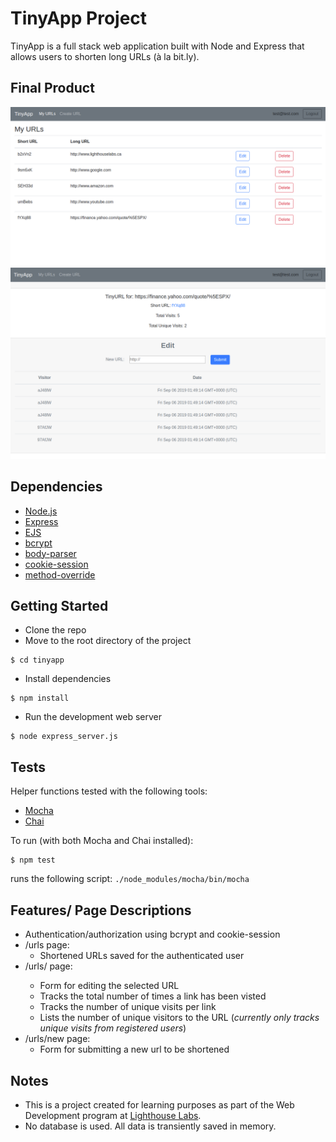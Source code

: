 # TinyApp Project

TinyApp is a full stack web application built with Node and Express that allows users to shorten long URLs (à la bit.ly).

## Final Product

!["urls landing page"](https://github.com/anthonykao10/tinyapp/blob/master/docs/urls-index.png?raw=true)
!["screenshot description"](https://github.com/anthonykao10/tinyapp/blob/master/docs/edit.png?raw=true)

## Dependencies

- [Node.js](https://nodejs.org/en/)
- [Express](https://expressjs.com/)
- [EJS](https://ejs.co/)
- [bcrypt](https://github.com/kelektiv/node.bcrypt.js)
- [body-parser](https://github.com/expressjs/body-parser)
- [cookie-session](https://github.com/expressjs/cookie-session)
- [method-override](https://github.com/expressjs/method-override)

## Getting Started

- Clone the repo
- Move to the root directory of the project
```
$ cd tinyapp
```
- Install dependencies
```
$ npm install
```
- Run the development web server
```
$ node express_server.js
```

## Tests
Helper functions tested with the following tools:
  - [Mocha](https://mochajs.org/)
  - [Chai](https://www.chaijs.com/)

To run (with both Mocha and Chai installed): 
```
$ npm test
```
runs the following script: `./node_modules/mocha/bin/mocha`


## Features/ Page Descriptions
- Authentication/authorization using bcrypt and cookie-session
- /urls page:
  - Shortened URLs saved for the authenticated user
- /urls/<id> page:
  - Form for editing the selected URL
  - Tracks the total number of times a link has been visted
  - Tracks the number of unique visits per link
  - Lists the number of unique visitors to the URL (*currently only tracks unique visits from registered users*)
- /urls/new page:
  - Form for submitting a new url to be shortened

## Notes
- This is a project created for learning purposes as part of the Web Development program at [Lighthouse Labs](https://www.lighthouselabs.ca/web-bootcamp).
- No database is used. All data is transiently saved in memory.